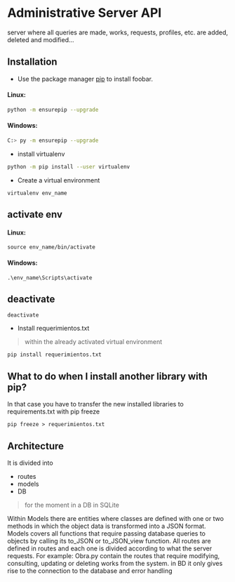 # Administrative Server API

server where all queries are made, works, requests, profiles, etc. are added, deleted and modified...

## Installation

* Use the package manager [pip](https://pip.pypa.io/en/stable/) to install foobar.

#### Linux:
```bash
python -m ensurepip --upgrade
```
#### Windows:
```bash
C:> py -m ensurepip --upgrade
```

* install virtualenv

```bash
python -m pip install --user virtualenv
```

* Create a virtual environment

```
virtualenv env_name
```

## activate env

#### Linux:
```
source env_name/bin/activate
```

#### Windows:
```
.\env_name\Scripts\activate
```

## deactivate

```
deactivate
```

* Install requerimientos.txt

> within the already activated virtual environment
```
pip install requerimientos.txt
```

## What to do when I install another library with pip?

In that case you have to transfer the new installed libraries to requirements.txt with pip freeze

```
pip freeze > requerimientos.txt
```

## Architecture

It is divided into 
* routes 
* models
* DB 
> for the moment in a DB in SQLite

 Within Models there are entities where classes are defined with one or two methods in which the object data is transformed into a JSON format. Models covers all functions that require passing database queries to objects by calling its to_JSON or to_JSON_view function. All routes are defined in routes and each one is divided according to what the server requests. For example: Obra.py contain the routes that require modifying, consulting, updating or deleting works from the system. in BD it only gives rise to the connection to the database and error handling